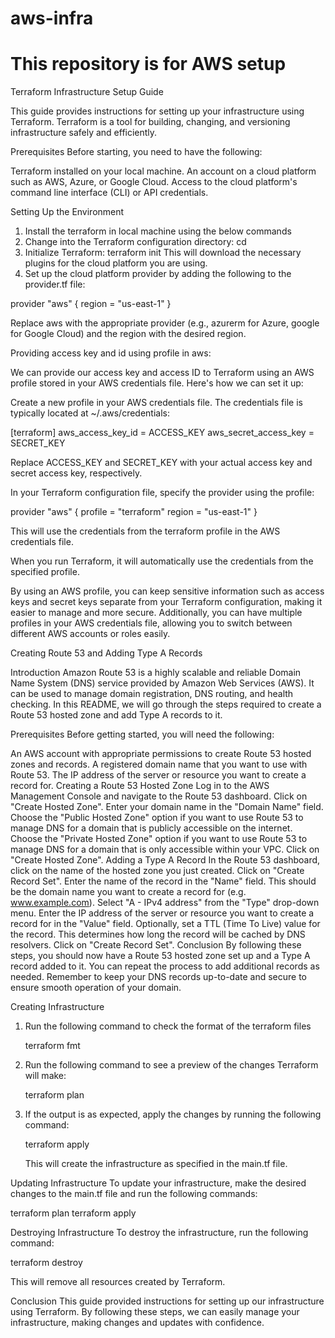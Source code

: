 # aws-infra
This repository is for AWS setup
=====================================
Terraform Infrastructure Setup Guide

This guide provides instructions for setting up your infrastructure using Terraform. Terraform is a tool for building, changing, and versioning infrastructure safely and efficiently.

Prerequisites
Before starting, you need to have the following:

Terraform installed on your local machine.
An account on a cloud platform such as AWS, Azure, or Google Cloud.
Access to the cloud platform's command line interface (CLI) or API credentials.

Setting Up the Environment

1. Install the terraform in local machine using the below commands
2. Change into the Terraform configuration directory:
cd <repo>
3. Initialize Terraform:
terraform init
This will download the necessary plugins for the cloud platform you are using.
4. Set up the cloud platform provider by adding the following to the provider.tf file:
   
provider "aws" {
  region = "us-east-1"
}

Replace aws with the appropriate provider (e.g., azurerm for Azure, google for Google Cloud) and the region with the desired region.


Providing access key and id using profile in aws:

We can provide our access key and access ID to Terraform using an AWS profile stored in your AWS credentials file. Here's how we can set it up:

Create a new profile in your AWS credentials file. The credentials file is typically located at ~/.aws/credentials:

[terraform]
aws_access_key_id = ACCESS_KEY
aws_secret_access_key = SECRET_KEY

Replace ACCESS_KEY and SECRET_KEY with your actual access key and secret access key, respectively.

In your Terraform configuration file, specify the provider using the profile:

provider "aws" {
  profile = "terraform"
  region  = "us-east-1"
}

This will use the credentials from the terraform profile in the AWS credentials file.

When you run Terraform, it will automatically use the credentials from the specified profile.

By using an AWS profile, you can keep sensitive information such as access keys and secret keys separate from your Terraform configuration, making it easier to manage and more secure. Additionally, you can have multiple profiles in your AWS credentials file, allowing you to switch between different AWS accounts or roles easily.

Creating Route 53 and Adding Type A Records

Introduction
Amazon Route 53 is a highly scalable and reliable Domain Name System (DNS) service provided by Amazon Web Services (AWS). It can be used to manage domain registration, DNS routing, and health checking. In this README, we will go through the steps required to create a Route 53 hosted zone and add Type A records to it.

Prerequisites
Before getting started, you will need the following:

An AWS account with appropriate permissions to create Route 53 hosted zones and records.
A registered domain name that you want to use with Route 53.
The IP address of the server or resource you want to create a record for.
Creating a Route 53 Hosted Zone
Log in to the AWS Management Console and navigate to the Route 53 dashboard.
Click on "Create Hosted Zone".
Enter your domain name in the "Domain Name" field.
Choose the "Public Hosted Zone" option if you want to use Route 53 to manage DNS for a domain that is publicly accessible on the internet. Choose the "Private Hosted Zone" option if you want to use Route 53 to manage DNS for a domain that is only accessible within your VPC.
Click on "Create Hosted Zone".
Adding a Type A Record
In the Route 53 dashboard, click on the name of the hosted zone you just created.
Click on "Create Record Set".
Enter the name of the record in the "Name" field. This should be the domain name you want to create a record for (e.g. www.example.com).
Select "A - IPv4 address" from the "Type" drop-down menu.
Enter the IP address of the server or resource you want to create a record for in the "Value" field.
Optionally, set a TTL (Time To Live) value for the record. This determines how long the record will be cached by DNS resolvers.
Click on "Create Record Set".
Conclusion
By following these steps, you should now have a Route 53 hosted zone set up and a Type A record added to it. You can repeat the process to add additional records as needed. Remember to keep your DNS records up-to-date and secure to ensure smooth operation of your domain.



Creating Infrastructure
1. Run the following command to check the format of the terraform files
   
   terraform fmt
   
2. Run the following command to see a preview of the changes Terraform will make:
   
    terraform plan

3. If the output is as expected, apply the changes by running the following command:
   
   terraform apply

   This will create the infrastructure as specified in the main.tf file.

Updating Infrastructure
To update your infrastructure, make the desired changes to the main.tf file and run the following commands:

terraform plan
terraform apply

Destroying Infrastructure
To destroy the infrastructure, run the following command:

terraform destroy

This will remove all resources created by Terraform.


Conclusion
This guide provided instructions for setting up our infrastructure using Terraform. By following these steps, we can easily manage your infrastructure, making changes and updates with confidence.



  


